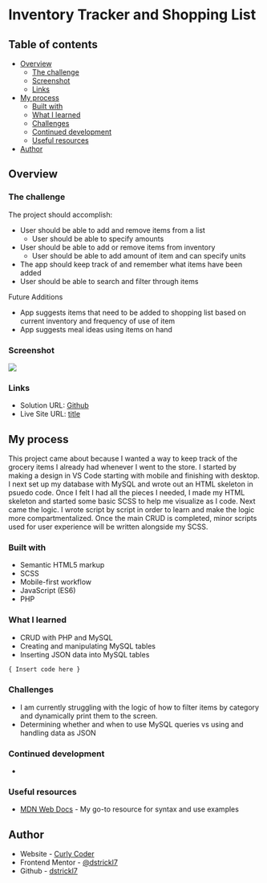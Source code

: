 # Inventory Tracker and Shopping List

## Table of contents

- [Overview](#overview)
  - [The challenge](#the-challenge)
  - [Screenshot](#screenshot)
  - [Links](#links)
- [My process](#my-process)
  - [Built with](#built-with)
  - [What I learned](#what-i-learned)
  - [Challenges](#challenges)
  - [Continued development](#continued-development)
  - [Useful resources](#useful-resources)
- [Author](#author)


## Overview

### The challenge

The project should accomplish: 

- User should be able to add and remove items from a list
  - User should be able to specify amounts
- User should be able to add or remove items from inventory 
  - User should be able to add amount of item and can specify units 
- The app should keep track of and remember what items have been added 
- User should be able to search and filter through items 

Future Additions

- App suggests items that need to be added to shopping list based on current inventory and frequency of use of item
- App suggests meal ideas using items on hand 

### Screenshot

![](./my-page.png)


### Links

- Solution URL: [Github](address)
- Live Site URL: [title](address)

## My process
This project came about because I wanted a way to keep track of the grocery items I already had whenever I went to the store. I started by making a design in VS Code starting with mobile and finishing with desktop. I next set up my database with MySQL and wrote out an HTML skeleton in psuedo code. Once I felt I had all the pieces I needed, I made my HTML skeleton and started some basic SCSS to help me visualize as I code. Next came the logic. I wrote script by script in order to learn and make the logic more compartmentalized. Once the main CRUD is completed, minor scripts used for user experience will be written alongside my SCSS.

### Built with

- Semantic HTML5 markup
- SCSS
- Mobile-first workflow
- JavaScript (ES6)
- PHP

### What I learned
- CRUD with PHP and MySQL
- Creating and manipulating MySQL tables
- Inserting JSON data into MySQL tables


```js
{ Insert code here }
```

### Challenges

- I am currently struggling with the logic of how to filter items by category and dynamically print them to the screen.
- Determining whether and when to use MySQL queries vs using and handling data as JSON

### Continued development

- 

### Useful resources

- [MDN Web Docs](https://developer.mozilla.org/en-US/) - My go-to resource for syntax and use examples

## Author

- Website - [Curly Coder](https://www.curlycoder.com)
- Frontend Mentor - [@dstrickl7](https://www.frontendmentor.io/profile/dstrickl7)
- Github - [dstrickl7](https://github.com/dstrickl7)
